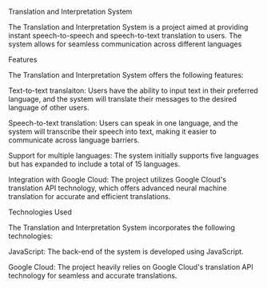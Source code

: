 Translation and Interpretation System

The Translation and Interpretation System is a project aimed at providing instant speech-to-speech and speech-to-text translation to users. The system allows for seamless communication across different languages

Features

The Translation and Interpretation System offers the following features:

Text-to-text translaiton: Users have the ability to input text in their preferred language, and the system will translate their messages to the desired language of other users.

Speech-to-text translation: Users can speak in one language, and the system will transcribe their speech into text, making it easier to communicate across language barriers.

Support for multiple languages: The system initially supports five languages but has expanded to include a total of 15 languages.

Integration with Google Cloud: The project utilizes Google Cloud's translation API technology, which offers advanced neural machine translation for accurate and efficient translations.

Technologies Used

The Translation and Interpretation System incorporates the following technologies:

JavaScript: The back-end of the system is developed using JavaScript.

Google Cloud: The project heavily relies on Google Cloud's translation API technology for seamless and accurate translations.
